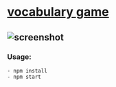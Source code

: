 # [vocabulary game]()

## ![screenshot](https://res.cloudinary.com/djhte2ard/image/upload/v1606105461/voca_game_an8ylg.png)

### Usage:
```
- npm install
- npm start
```
